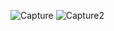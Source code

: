 ![Capture](https://user-images.githubusercontent.com/107040611/203860512-20998954-c325-4e2c-b0fb-2180d3ce77a3.JPG)
![Capture2](https://user-images.githubusercontent.com/107040611/203939240-ccf53543-6daf-4681-a196-25522fe546c5.JPG)
